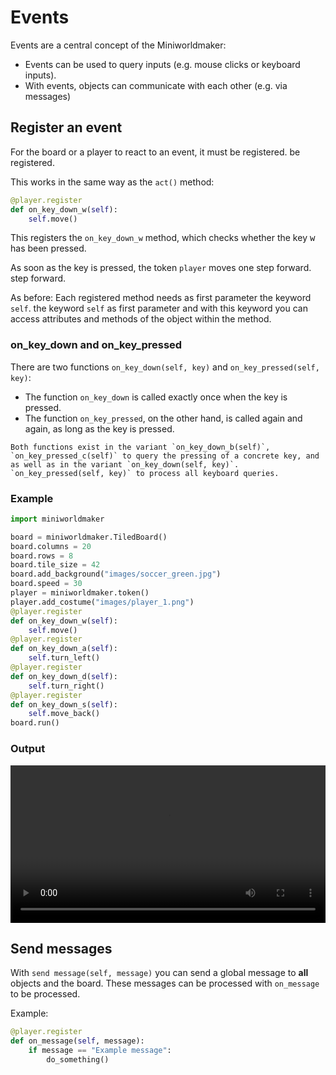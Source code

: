 # Events

Events are a central concept of the Miniworldmaker:

* Events can be used to query inputs (e.g. mouse clicks or
  keyboard inputs).
* With events, objects can communicate with each other (e.g. via
  messages)

## Register an event

For the board or a player to react to an event, it must be registered.
be registered.

This works in the same way as the `act()` method:

``` python
@player.register
def on_key_down_w(self):
    self.move()
```

This registers the `on_key_down_w` method, which checks whether the
key <kbd>w</kbd> has been pressed.

As soon as the key is pressed, the token `player` moves one step forward.
step forward.

As before: Each registered method needs as first parameter the keyword `self`.
the keyword `self` as first parameter and with this keyword you can
access attributes and methods of the object within the method.

### on_key_down and on_key_pressed

There are two functions `on_key_down(self, key)` and
`on_key_pressed(self, key)`:

* The function `on_key_down` is called exactly once when the
  key is pressed.
* The function `on_key_pressed`, on the other hand, is called again and again,
  as long as the key is pressed.

``` {note}
Both functions exist in the variant `on_key_down_b(self)`,
`on_key_pressed_c(self)` to query the pressing of a concrete key, and
as well as in the variant `on_key_down(self, key)`.
`on_key_pressed(self, key)` to process all keyboard queries.
```

### Example

``` python
import miniworldmaker

board = miniworldmaker.TiledBoard()
board.columns = 20
board.rows = 8
board.tile_size = 42
board.add_background("images/soccer_green.jpg")
board.speed = 30
player = miniworldmaker.token()
player.add_costume("images/player_1.png")
@player.register
def on_key_down_w(self):
    self.move()
@player.register
def on_key_down_a(self):
    self.turn_left()
@player.register
def on_key_down_d(self):
    self.turn_right()
@player.register
def on_key_down_s(self):
    self.move_back()
board.run()
```

### Output

 <video controls loop width=100%>
  <source src="../_static/token_events.webm" type="video/webm">
  Your browser does not support the video tag.
</video>


## Send messages

With `send message(self, message)` you can send a global message to
**all** objects and the board. These messages can be processed with
`on_message` to be processed.

Example:

``` python
@player.register
def on_message(self, message):
    if message == "Example message":
        do_something()
```